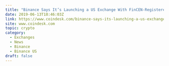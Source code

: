 ```yaml
---
title: "Binance Says It’s Launching a US Exchange With FinCEN-Registered Partner"
date: 2019-06-13T18:46:03Z
link: https://www.coindesk.com/binance-says-its-launching-a-us-exchange-with-fincen-registered-partner?utm_medium=RSS&utm_source=hune
site: www.coindesk.com
topic: crypto
category:
  - Exchanges
  - News
  - Binance
  - Binance US
draft: false
---
```

